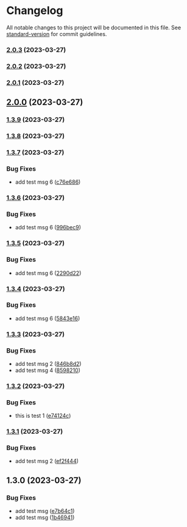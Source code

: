 # Changelog

All notable changes to this project will be documented in this file. See [standard-version](https://github.com/conventional-changelog/standard-version) for commit guidelines.

### [2.0.3](https://github.com/devinkulanjith/tag-test-new/compare/v2.0.2...v2.0.3) (2023-03-27)

### [2.0.2](https://github.com/devinkulanjith/tag-test-new/compare/v2.0.1...v2.0.2) (2023-03-27)

### [2.0.1](https://github.com/devinkulanjith/tag-test-new/compare/v2.0.0...v2.0.1) (2023-03-27)

## [2.0.0](https://github.com/devinkulanjith/tag-test-new/compare/v1.3.9...v2.0.0) (2023-03-27)

### [1.3.9](https://github.com/devinkulanjith/tag-test-new/compare/v1.3.8...v1.3.9) (2023-03-27)

### [1.3.8](https://github.com/devinkulanjith/tag-test-new/compare/v1.3.7...v1.3.8) (2023-03-27)

### [1.3.7](https://github.com/devinkulanjith/tag-test-new/compare/v1.3.6...v1.3.7) (2023-03-27)


### Bug Fixes

* add test msg 6 ([c76e686](https://github.com/devinkulanjith/tag-test-new/commit/c76e686d5459874c53ea86bf30aa349c9a974365))

### [1.3.6](https://github.com/devinkulanjith/tag-test-new/compare/v1.3.5...v1.3.6) (2023-03-27)


### Bug Fixes

* add test msg 6 ([996bec9](https://github.com/devinkulanjith/tag-test-new/commit/996bec979020af3c204e79f35cd8a69a57b46035))

### [1.3.5](https://github.com/devinkulanjith/tag-test-new/compare/v1.3.4...v1.3.5) (2023-03-27)


### Bug Fixes

* add test msg 6 ([2290d22](https://github.com/devinkulanjith/tag-test-new/commit/2290d22bc127962b67bb732450b34fe4c34d45a6))

### [1.3.4](https://github.com/devinkulanjith/tag-test-new/compare/v1.3.3...v1.3.4) (2023-03-27)


### Bug Fixes

* add test msg 6 ([5843e16](https://github.com/devinkulanjith/tag-test-new/commit/5843e165233908522c892cff26bbf4e1ce83b5ec))

### [1.3.3](https://github.com/devinkulanjith/tag-test-new/compare/v1.3.2...v1.3.3) (2023-03-27)


### Bug Fixes

* add test msg 2 ([846b8d2](https://github.com/devinkulanjith/tag-test-new/commit/846b8d22d392bb5fee6fc171017d468462bbbd79))
* add test msg 4 ([8598210](https://github.com/devinkulanjith/tag-test-new/commit/859821091f94b18a6885d00864479d5bdad0b26c))

### [1.3.2](https://github.com/devinkulanjith/tag-test-new/compare/v1.3.1...v1.3.2) (2023-03-27)


### Bug Fixes

* this is test 1 ([e74124c](https://github.com/devinkulanjith/tag-test-new/commit/e74124cbc73cf186740d6e71297c30865a8abbf5))

### [1.3.1](https://github.com/devinkulanjith/tag-test-new/compare/v1.3.0...v1.3.1) (2023-03-27)


### Bug Fixes

* add test msg 2 ([ef2f444](https://github.com/devinkulanjith/tag-test-new/commit/ef2f4441250a0d698cd438b16248e1145ae08c3f))

## 1.3.0 (2023-03-27)


### Bug Fixes

* add test msg ([e7b64c1](https://github.com/devinkulanjith/tag-test-new/commit/e7b64c16e5a4f7ea00703877bbdb325c80a7684f))
* add test msg ([1b46941](https://github.com/devinkulanjith/tag-test-new/commit/1b46941a9b7d5a6de55e2199b30b31447fe78c02))
